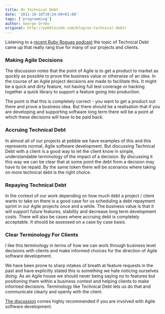 ```yaml
---
title: On Technical Debt
date: '2011-10-18T10:24:00+01:00'
tags: ['programming']
author: George Ornbo
original: http://pebblecode.com/blog/on-technical-debt/
---
```

<p>Listening to a <a href="http://rubyrogues.com/technical-debt/">recent Ruby Rogues podcast</a> the topic of Technical Debt came up that really rang true for many of our projects and clients.</p>
<h3>Making Agile Decisions</h3>
<p>The discussion notes that the point of Agile is to get a product to market as quickly as possible to prove the business value or otherwise of an idea. In the course of an Agile project decisions are made to facilitate this. It might be a quick and dirty feature, not having full test coverage or hacking together a quick library to support a feature going into production.</p>
<p>The point is that this is completely correct - you want to get a product out there and prove a business idea. But there should be a realisation that if you are developing and supporting software long term there will be a point at which these decisions will have to be paid back.</p>
<h3>Accruing Technical Debt</h3>
<p>In almost all of our projects at pebble we have examples of this and this represents normal, Agile software development. But discussing Technical Debt with a client is a good way to let the client know in simple, understandable terminology of the impact of a decision. By discussing it this way we can be clear that at some point the debt from a decision may have to be repaid. By the same token there will be scenarios where taking on more technical debt is the right choice.</p>
<h3>Repaying Technical Debt</h3>
<p>In the context of our work depending on how much debt a project / client wants to take on there is a good case for us scheduling a debt repayment sprint in our Agile projects once and a while. The business value is that it will support future features, stability and decrease long term development costs. There will also be cases where accruing debt is completely acceptable. It should be assessed on a case by case basis.</p>
<h3>Clear Terminology For Clients</h3>
<p>I like this terminology in terms of how we can work through business level decisions with clients and make informed choices for the direction of Agile software development.</p>
<p>We have been prone to sharp intakes of breath at feature requests in the past and have explicitly stated this is something we hate noticing ourselves doing. As an Agile house we should never being saying no to features but positioning them within a business context and helping clients to make informed decisions. Terminology like Technical Debt lets us do that and communicate clearly and openly with the client.</p>
<p><a href="http://rubyrogues.com/technical-debt/">The discussion</a> comes highly recommended if you are involved with Agile software development.</p>
